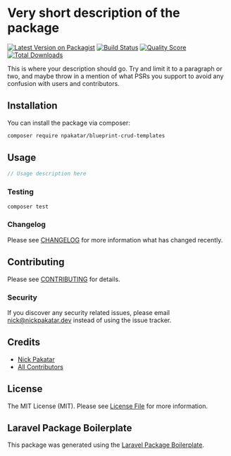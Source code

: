# Very short description of the package

[![Latest Version on Packagist](https://img.shields.io/packagist/v/npakatar/blueprint-crud-templates.svg?style=flat-square)](https://packagist.org/packages/npakatar/blueprint-crud-templates)
[![Build Status](https://img.shields.io/travis/npakatar/blueprint-crud-templates/master.svg?style=flat-square)](https://travis-ci.org/npakatar/blueprint-crud-templates)
[![Quality Score](https://img.shields.io/scrutinizer/g/npakatar/blueprint-crud-templates.svg?style=flat-square)](https://scrutinizer-ci.com/g/npakatar/blueprint-crud-templates)
[![Total Downloads](https://img.shields.io/packagist/dt/npakatar/blueprint-crud-templates.svg?style=flat-square)](https://packagist.org/packages/npakatar/blueprint-crud-templates)

This is where your description should go. Try and limit it to a paragraph or two, and maybe throw in a mention of what PSRs you support to avoid any confusion with users and contributors.

## Installation

You can install the package via composer:

```bash
composer require npakatar/blueprint-crud-templates
```

## Usage

``` php
// Usage description here
```

### Testing

``` bash
composer test
```

### Changelog

Please see [CHANGELOG](CHANGELOG.md) for more information what has changed recently.

## Contributing

Please see [CONTRIBUTING](CONTRIBUTING.md) for details.

### Security

If you discover any security related issues, please email nick@nickpakatar.dev instead of using the issue tracker.

## Credits

- [Nick Pakatar](https://github.com/npakatar)
- [All Contributors](../../contributors)

## License

The MIT License (MIT). Please see [License File](LICENSE.md) for more information.

## Laravel Package Boilerplate

This package was generated using the [Laravel Package Boilerplate](https://laravelpackageboilerplate.com).